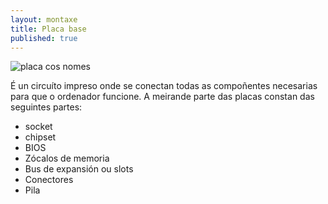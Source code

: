 ```yaml
---
layout: montaxe
title: Placa base
published: true
---
```


![placa cos nomes]({{site.baseurl}}http://image.slidesharecdn.com/placabase-141027231712-conversion-gate02/95/placa-base-mtherboard-2-638.jpg?cb=1414451876)

É un circuíto impreso onde se conectan todas as compoñentes necesarias para que o ordenador funcione. A meirande parte das placas constan  das seguintes partes:

* socket
* chipset
* BIOS
* Zócalos de memoria
* Bus de expansión ou slots
* Conectores
* Pila
